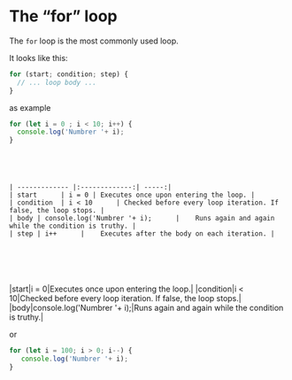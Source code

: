# The “for” loop
The  `for`  loop is the most commonly used loop.

It looks like this:

```javascript
for (start; condition; step) {
  // ... loop body ...
}
```
as example 
```javascript
for (let i = 0 ; i < 10; i++) {
  console.log('Numbrer '+ i);
}
```
```
 



| ------------- |:-------------:| -----:|
| start      | i = 0 | Executes once upon entering the loop. |
| condition  | i < 10      | Checked before every loop iteration. If false, the loop stops. |
| body | console.log('Numbrer '+ i);      |    Runs again and again while the condition is truthy. |
| step | i++      |    Executes after the body on each iteration. |



 


```
|start|i = 0|Executes once upon entering the loop.|
|condition|i < 10|Checked before every loop iteration. If false, the loop stops.|
|body|console.log('Numbrer '+ i);|Runs again and again while the condition is truthy.|


or 
```javascript
for (let i = 100; i > 0; i--) {
   console.log('Numbrer '+ i);
}
```
